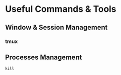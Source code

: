 # Useful Commands & Tools

## Window & Session Management

### tmux



## Processes Management

```
kill
```
